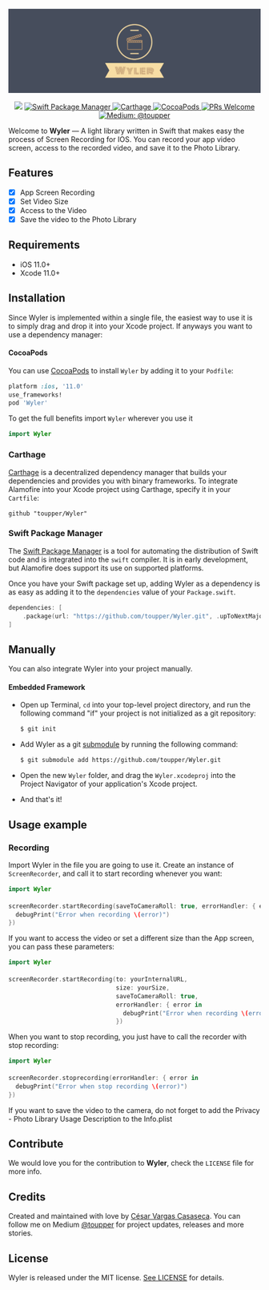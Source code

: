 <p align="center">
    <img src="wyler.png" width="650 max-width="90%" alt="Wyler" />
</p>

<p align="center">
    <img src="https://img.shields.io/badge/Swift-5.2-orange.svg" />
    <a href="https://swift.org/package-manager">
        <img src="https://img.shields.io/badge/spm-compatible-brightgreen.svg?style=flat" alt="Swift Package Manager" />
    </a>
    <a href="https://github.com/Carthage/Carthage">
        <img src="https://img.shields.io/badge/Carthage-compatible-4BC51D.svg?style=flat" alt="Carthage" />
    </a>
    <a href="https://cocoapods.org">
        <img src="https://img.shields.io/cocoapods/v/EZSwiftExtensions.svg" alt="CocoaPods" />
    </a>
    <a href="http://makeapullrequest.com">
        <img src="https://img.shields.io/badge/PRs-welcome-brightgreen.svg?style=flat-square" alt="PRs Welcome" />
    </a>
    <a href="https://medium.com/@toupper">
        <img src="https://img.shields.io/badge/medium-@toupper-blue.svg" alt="Medium: @toupper" />
    </a>
</p>

Welcome to **Wyler** — A light library written in Swift that makes easy the process of Screen Recording for IOS. You can record your app video screen, access to the recorded video, and save it to the Photo Library.

## Features

- [x] App Screen Recording
- [x] Set Video Size
- [x] Access to the Video
- [x] Save the video to the Photo Library

## Requirements

- iOS 11.0+
- Xcode 11.0+

## Installation
Since Wyler is implemented within a single file, the easiest way to use it is to simply drag and drop it into your Xcode project. If anyways you want to use a dependency manager:

#### CocoaPods
You can use [CocoaPods](http://cocoapods.org/) to install `Wyler` by adding it to your `Podfile`:

```ruby
platform :ios, '11.0'
use_frameworks!
pod 'Wyler'
```

To get the full benefits import `Wyler` wherever you use it

``` swift
import Wyler
```
### Carthage

[Carthage](https://github.com/Carthage/Carthage) is a decentralized dependency manager that builds your dependencies and provides you with binary frameworks. To integrate Alamofire into your Xcode project using Carthage, specify it in your `Cartfile`:

```ogdl
github "toupper/Wyler"
```

### Swift Package Manager

The [Swift Package Manager](https://swift.org/package-manager/) is a tool for automating the distribution of Swift code and is integrated into the `swift` compiler. It is in early development, but Alamofire does support its use on supported platforms.

Once you have your Swift package set up, adding Wyler as a dependency is as easy as adding it to the `dependencies` value of your `Package.swift`.

```swift
dependencies: [
    .package(url: "https://github.com/toupper/Wyler.git", .upToNextMajor(from: "0.1.2"))
]
```
## Manually

You can also integrate Wyler into your project manually.

#### Embedded Framework

- Open up Terminal, `cd` into your top-level project directory, and run the following command "if" your project is not initialized as a git repository:

  ```bash
  $ git init
  ```

- Add Wyler as a git [submodule](https://git-scm.com/docs/git-submodule) by running the following command:

  ```bash
  $ git submodule add https://github.com/toupper/Wyler.git
  ```

- Open the new `Wyler` folder, and drag the `Wyler.xcodeproj` into the Project Navigator of your application's Xcode project.

- And that's it!

## Usage example

###  Recording

Import Wyler in the file you are going to use it. Create an instance of ```ScreenRecorder```, and call it to start recording whenever you want:

```swift
import Wyler

screenRecorder.startRecording(saveToCameraRoll: true, errorHandler: { error in
  debugPrint("Error when recording \(error)")
})
```
If you want to access the video or set a different size than the App screen, you can pass these parameters:

```swift
import Wyler

screenRecorder.startRecording(to: yourInternalURL,
                              size: yourSize,
                              saveToCameraRoll: true, 
                              errorHandler: { error in
                                debugPrint("Error when recording \(error)")
                              })
```


When you want to stop recording, you just have to call the recorder with stop recording:

```swift
import Wyler

screenRecorder.stoprecording(errorHandler: { error in
  debugPrint("Error when stop recording \(error)")
})
```
If you want to save the video to the camera, do not forget to add the Privacy - Photo Library Usage Description to the Info.plist
## Contribute

We would love you for the contribution to **Wyler**, check the ``LICENSE`` file for more info.

## Credits

Created and maintained with love by [César Vargas Casaseca](https://github.com/toupper). You can follow me on Medium [@toupper](https://medium.com/@toupper) for project updates, releases and more stories.

## License

Wyler is released under the MIT license. [See LICENSE](https://github.com/toupper/Wyler/blob/master/LICENSE) for details.
